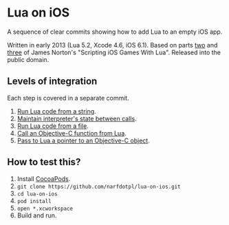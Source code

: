 Lua on iOS
==========

A sequence of clear commits showing how to add Lua to an empty iOS app.

Written in early 2013 (Lua 5.2, Xcode 4.6, iOS 6.1).  Based on parts
[two][] and [three][] of James Norton's "Scripting iOS Games With Lua".
Released into the public domain.

  [two]: http://blog.stokedsoftware.com/blog/2012/02/05/scripting-ios-games-with-lua-part-ii/
  [three]: http://blog.stokedsoftware.com/blog/2012/02/06/scripting-ios-games-with-lua-part-iii/


Levels of integration
---------------------

Each step is covered in a separate commit.

1. [Run Lua code from a string][c1].
2. [Maintain interpreter's state between calls][c2].
3. [Run Lua code from a file][c3].
4. [Call an Objective-C function from Lua][c4].
5. [Pass to Lua a pointer to an Objective-C object][c5].

  [c1]: https://github.com/narfdotpl/lua-on-ios/commit/ae7b77e
  [c2]: https://github.com/narfdotpl/lua-on-ios/commit/c485794
  [c3]: https://github.com/narfdotpl/lua-on-ios/commit/b3887e7
  [c4]: https://github.com/narfdotpl/lua-on-ios/commit/5b6fcb6
  [c5]: https://github.com/narfdotpl/lua-on-ios/commit/804e1a1


How to test this?
-----------------

1. Install [CocoaPods](http://cocoapods.org/).
2. `git clone https://github.com/narfdotpl/lua-on-ios.git`
3. `cd lua-on-ios`
4. `pod install`
5. `open *.xcworkspace`
6. Build and run.
